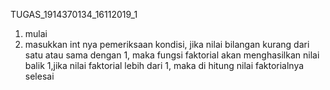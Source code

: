 TUGAS_1914370134_16112019_1
1. mulai
2. masukkan int nya 
pemeriksaan kondisi, jika nilai bilangan kurang dari satu atau sama dengan 1, maka fungsi faktorial akan menghasilkan nilai balik 1,jika nilai faktorial lebih dari 1, maka di hitung nilai faktorialnya
selesai
